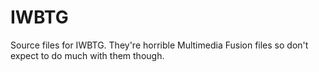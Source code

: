 # IWBTG
Source files for IWBTG. They're horrible Multimedia Fusion files so don't expect to do much with them though.

